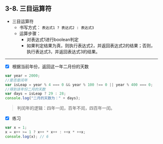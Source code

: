 ## 3-8. 三目运算符

- 三目运算符
  - 书写方式： `表达式1 ? 表达式2 : 表达式3`
  - 运算步骤：
    - 对表达式1进行boolean判定
    - 如果判定结果为真，则执行表达式2，并返回表达式2的结果；否则，执行表达式3，并返回表达式3的结果。

---

- [x] 根据当前年份，返回这一年二月份的天数

```js
var year = 2000;
//是否是闰年
var isLeap = year % 4 === 0 && year % 100 !== 0 || year % 400 === 0;
//得到该年份二月的天数
var days = isLeap ? 29 : 28;
console.log("二月的天数为：" + days);
```

> 判闰年的逻辑：四年一闰，百年不闰，四百年一闰。

- [x] 练习

```js
var x = 1;
x = x++ >= 1 ? x++ * x++ : ++x * ++x;
console.log(x); // 6
```